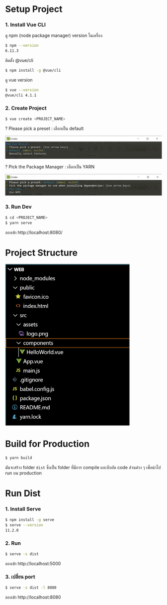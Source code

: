 # Setup Project  

### 1. Install Vue CLI

ดู npm (node package manager) version ในเครื่อง
```sh
$ npm --version
6.11.3
```
ติดตั้ง @vue/cli
```sh
$ npm install -g @vue/cli
```
ดู vue version
```sh
$ vue --version
@vue/cli 4.1.1  
```
### 2. Create Project

```sh
$ vue create <PROJECT_NAME> 
```
? Please pick a preset : เลือกเป็น default  

![](create-project_1.png)

? Pick the Package Manager : เลือกเป็น YARN 

![](create-project_2.png)

### 3. Run Dev  

```sh
$ cd <PROJECT_NAME>  
$ yarn serve 
```

ลองเข้า http://localhost:8080/    

# Project Structure  

<img src="project-structure.png" width="400px"/>

# Build for Production 

```sh
$ yarn build 
```

มันจะสร้าง folder `dist` ซึ่งเป็น folder ที่มีการ compile และบีบอัด code ส่วนต่าง ๆ เพื่อนำไป run บน production  

# Run Dist 

### 1. Install Serve  
```sh
$ npm install -g serve  
$ serve --version  
11.2.0  
```

### 2. Run 
```sh
$ serve -s dist  
```

ลองเข้า http://localhost:5000 

### 3. เปลี่ยน port 
```sh
$ serve -s dist -l 8080  
```

ลองเข้า http://localhost:8080   
